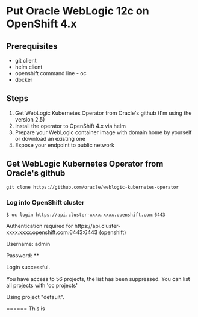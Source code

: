 # Put Oracle WebLogic 12c on OpenShift 4.x

## Prerequisites
* git client
* helm client
* openshift command line - oc
* docker

## Steps
1. Get WebLogic Kubernetes Operator from Oracle's github (I'm using the version 2.5)
2. Install the operator to OpenShift 4.x via helm
3. Prepare your WebLogic container image with domain home by yourself or download an existing one
4. Expose your endpoint to public network


## Get WebLogic Kubernetes Operator from Oracle's github
```
git clone https://github.com/oracle/weblogic-kubernetes-operator
```

### Log into OpenShift cluster

<p><code>$ oc login https://api.cluster-xxxx.xxxx.openshift.com:6443</code>
<p>Authentication required for https://api.cluster-xxxx.xxxx.openshift.com:6443:6443 (openshift)</p>
<p>Username: admin</p>
<p>Password: *<password>*</p>
<p>Login successful.</p>

<p>You have access to 56 projects, the list has been suppressed. You can list all projects with 'oc projects'</p>
<p>Using project "default".</p>
======
This is 

